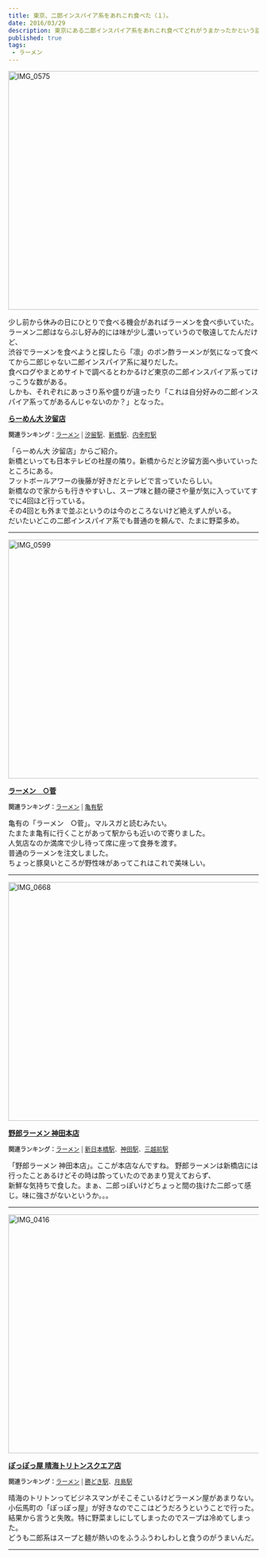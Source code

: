 ```yaml
---
title: 東京、二郎インスパイア系をあれこれ食べた（１）。
date: 2016/03/29
description: 東京にある二郎インスパイア系をあれこれ食べてどれがうまかったかという話。
published: true
tags: 
 - ラーメン
---
```


<a data-flickr-embed="true"  href="https://www.flickr.com/photos/shigeki_takeguchi/26045790771/in/dateposted-public/" title="IMG_0575"><img src="https://farm2.staticflickr.com/1533/26045790771_889aeb7184_z.jpg" width="640" height="480" alt="IMG_0575"></a><script async src="//embedr.flickr.com/assets/client-code.js" charset="utf-8"></script>

少し前から休みの日にひとりで食べる機会があればラーメンを食べ歩いていた。  
ラーメン二郎はならぶし好み的には味が少し濃いっていうので敬遠してたんだけど、  
渋谷でラーメンを食べようと探したら「凛」のポン酢ラーメンが気になって食べてから二郎じゃない二郎インスパイア系に凝りだした。  
食べログやまとめサイトで調べるとわかるけど東京の二郎インスパイア系ってけっこうな数がある。  
しかも、それぞれにあっさり系や盛りが違ったり「これは自分好みの二郎インスパイア系ってがあるんじゃないのか？」となった。

<!-- more -->

<div class="tabelog">
<p><strong><a href="https://tabelog.com/tokyo/A1301/A130103/13121246/" target="_blank">らーめん大 汐留店</a></strong></p>
<script src="https://tabelog.com/badge/google_badge?escape=false&rcd=13121246" type="text/javascript" charset="utf-8"></script>
</div>
<p style="color:#444444; font-size:12px;">
<strong>関連ランキング：</strong><a href="https://tabelog.com/rstLst/ramen/">ラーメン</a> | <a href="https://tabelog.com/tokyo/A1301/A130103/R4539/rstLst/">汐留駅</a>、<a href="https://tabelog.com/tokyo/A1301/A130103/R5266/rstLst/">新橋駅</a>、<a href="https://tabelog.com/tokyo/A1301/A130103/R1291/rstLst/">内幸町駅</a></p>

「らーめん大 汐留店」からご紹介。  
新橋といっても日本テレビの社屋の隣り。新橋からだと汐留方面へ歩いていったところにある。  
フットボールアワーの後藤が好きだとテレビで言っていたらしい。  
新橋なので家からも行きやすいし、スープ味と麺の硬さや量が気に入っていてすでに4回ほど行っている。  
その4回とも外まで並ぶというのは今のところないけど絶えず人がいる。  
だいたいどこの二郎インスパイア系でも普通のを頼んで、たまに野菜多め。

<hr>

<a data-flickr-embed="true"  href="https://www.flickr.com/photos/shigeki_takeguchi/25509525033/in/dateposted-public/" title="IMG_0599"><img src="https://farm2.staticflickr.com/1517/25509525033_0efd69048f_z.jpg" width="640" height="480" alt="IMG_0599"></a><script async src="//embedr.flickr.com/assets/client-code.js" charset="utf-8"></script>
<div class="tabelog">
<p><strong><a href="https://tabelog.com/tokyo/A1324/A132403/13106018/" target="_blank">ラーメン　○菅</a></strong></p>
<script src="https://tabelog.com/badge/google_badge?escape=false&rcd=13106018" type="text/javascript" charset="utf-8"></script>
</div>
<p style="color:#444444; font-size:12px;">
<strong>関連ランキング：</strong><a href="https://tabelog.com/rstLst/ramen/">ラーメン</a> | <a href="https://tabelog.com/tokyo/A1324/A132403/R2761/rstLst/">亀有駅</a></p>


亀有の「ラーメン　○菅」。マルスガと読むみたい。  
たまたま亀有に行くことがあって駅からも近いので寄りました。  
人気店なのか満席で少し待って席に座って食券を渡す。  
普通のラーメンを注文しました。  
ちょっと豚臭いところが野性味があってこれはこれで美味しい。  

<hr>

<a data-flickr-embed="true"  href="https://www.flickr.com/photos/shigeki_takeguchi/26086209576/in/dateposted-public/" title="IMG_0668"><img src="https://farm2.staticflickr.com/1499/26086209576_645bfd486e_z.jpg" width="640" height="480" alt="IMG_0668"></a><script async src="//embedr.flickr.com/assets/client-code.js" charset="utf-8"></script>
<div class="tabelog">
<p><strong><a href="https://tabelog.com/tokyo/A1310/A131002/13108551/" target="_blank">野郎ラーメン 神田本店</a></strong></p>
<script src="https://tabelog.com/badge/google_badge?escape=false&rcd=13108551" type="text/javascript" charset="utf-8"></script>
</div>
<p style="color:#444444; font-size:12px;">
<strong>関連ランキング：</strong><a href="https://tabelog.com/rstLst/ramen/">ラーメン</a> | <a href="https://tabelog.com/tokyo/A1302/A130202/R5260/rstLst/">新日本橋駅</a>、<a href="https://tabelog.com/tokyo/A1310/A131002/R2954/rstLst/">神田駅</a>、<a href="https://tabelog.com/tokyo/A1302/A130202/R9506/rstLst/">三越前駅</a></p>

「野郎ラーメン 神田本店」。ここが本店なんですね。
野郎ラーメンは新橋店には行ったことあるけどその時は酔っていたのであまり覚えておらず、  
新鮮な気持ちで食した。まぁ、二郎っぽいけどちょっと間の抜けた二郎って感じ。味に強さがないというか。。。
<hr>
<a data-flickr-embed="true"  href="https://www.flickr.com/photos/shigeki_takeguchi/25507379184/in/dateposted-public/" title="IMG_0416"><img src="https://farm2.staticflickr.com/1673/25507379184_b8ba9b831b_z.jpg" width="640" height="480" alt="IMG_0416"></a><script async src="//embedr.flickr.com/assets/client-code.js" charset="utf-8"></script>
<div class="tabelog">
<p><strong><a href="https://tabelog.com/tokyo/A1313/A131302/13009021/" target="_blank">ぽっぽっ屋 晴海トリトンスクエア店</a></strong></P>
<script src="https://tabelog.com/badge/google_badge?escape=false&rcd=13009021" type="text/javascript" charset="utf-8"></script>
</div>
<p style="color:#444444; font-size:12px;">
<strong>関連ランキング：</strong><a href="https://tabelog.com/rstLst/ramen/">ラーメン</a> | <a href="https://tabelog.com/tokyo/A1313/A131302/R2445/rstLst/">勝どき駅</a>、<a href="https://tabelog.com/tokyo/A1313/A131302/R6345/rstLst/">月島駅</a></p>


晴海のトリトンってビジネスマンがそこそこいるけどラーメン屋があまりない。  
小伝馬町の「ぽっぽっ屋」が好きなのでここはどうだろうということで行った。  
結果から言うと失敗。特に野菜ましにしてしまったのでスープは冷めてしまった。  
どうも二郎系はスープと麺が熱いのをふうふうわしわしと食うのがうまいんだ。

---
